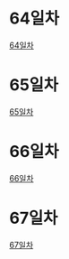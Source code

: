 # 64일차
[64일차](https://www.notion.so/bluecandle/AIFFEL_64-2020-10-27-975501b90a1e47939a19dcd561b3c250)

# 65일차
[65일차](https://www.notion.so/bluecandle/AIFFEL_65-2020-10-28-b041702edc934fc39c8ca9a418e40dd6)

# 66일차
[66일차](https://www.notion.so/bluecandle/AIFFEL_66-2020-10-29-784b8b09f80143179737a33f49121701)

# 67일차
[67일차](https://www.notion.so/bluecandle/AIFFEL_67-2020-10-30-f055c22cd5ae48f59edc5958ee038c4f)